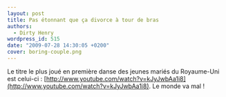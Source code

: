 ```yaml
---
layout: post
title: Pas étonnant que ça divorce à tour de bras
authors:
  - Dirty Henry
wordpress_id: 515
date: "2009-07-28 14:30:05 +0200"
cover: boring-couple.png
---
```


Le titre le plus joué en première danse des jeunes mariés du Royaume-Uni est
celui-ci :
[http://www.youtube.com/watch?v=kJyJwbAa1i8](http://www.youtube.com/watch?v=kJyJwbAa1i8).
Le monde va mal !
